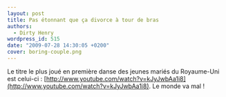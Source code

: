 ```yaml
---
layout: post
title: Pas étonnant que ça divorce à tour de bras
authors:
  - Dirty Henry
wordpress_id: 515
date: "2009-07-28 14:30:05 +0200"
cover: boring-couple.png
---
```


Le titre le plus joué en première danse des jeunes mariés du Royaume-Uni est
celui-ci :
[http://www.youtube.com/watch?v=kJyJwbAa1i8](http://www.youtube.com/watch?v=kJyJwbAa1i8).
Le monde va mal !
